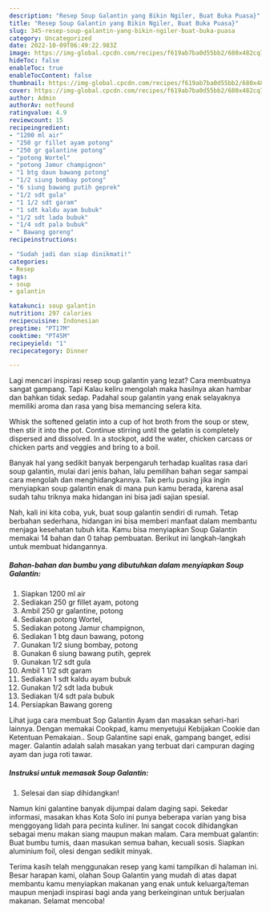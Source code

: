 ```yaml
---
description: "Resep Soup Galantin yang Bikin Ngiler, Buat Buka Puasa}"
title: "Resep Soup Galantin yang Bikin Ngiler, Buat Buka Puasa}"
slug: 345-resep-soup-galantin-yang-bikin-ngiler-buat-buka-puasa
category: Uncategorized
date: 2022-10-09T06:49:22.983Z
image: https://img-global.cpcdn.com/recipes/f619ab7ba0d55bb2/680x482cq70/soup-galantin-foto-resep-utama.jpg
hideToc: false
enableToc: true
enableTocContent: false
thumbnail: https://img-global.cpcdn.com/recipes/f619ab7ba0d55bb2/680x482cq70/soup-galantin-foto-resep-utama.jpg
cover: https://img-global.cpcdn.com/recipes/f619ab7ba0d55bb2/680x482cq70/soup-galantin-foto-resep-utama.jpg
author: Admin
authorAv: notfound
ratingvalue: 4.9
reviewcount: 15
recipeingredient:
- "1200 ml air"
- "250 gr fillet ayam potong"
- "250 gr galantine potong"
- "potong Wortel"
- "potong Jamur champignon"
- "1 btg daun bawang potong"
- "1/2 siung bombay potong"
- "6 siung bawang putih geprek"
- "1/2 sdt gula"
- "1 1/2 sdt garam"
- "1 sdt kaldu ayam bubuk"
- "1/2 sdt lada bubuk"
- "1/4 sdt pala bubuk"
- " Bawang goreng"
recipeinstructions:

- "Sudah jadi dan siap dinikmati!"
categories:
- Resep
tags:
- soup
- galantin

katakunci: soup galantin 
nutrition: 297 calories
recipecuisine: Indonesian
preptime: "PT17M"
cooktime: "PT45M"
recipeyield: "1"
recipecategory: Dinner

---
```



Lagi mencari inspirasi resep soup galantin yang lezat? Cara membuatnya sangat gampang. Tapi Kalau keliru mengolah maka hasilnya akan hambar dan bahkan tidak sedap. Padahal soup galantin yang enak selayaknya memiliki aroma dan rasa yang bisa memancing selera kita.


Whisk the softened gelatin into a cup of hot broth from the soup or stew, then stir it into the pot. Continue stirring until the gelatin is completely dispersed and dissolved. In a stockpot, add the water, chicken carcass or chicken parts and veggies and bring to a boil.

Banyak hal yang sedikit banyak berpengaruh terhadap kualitas rasa dari soup galantin, mulai dari jenis bahan, lalu pemilihan bahan segar sampai cara mengolah dan menghidangkannya. Tak perlu pusing jika ingin menyiapkan soup galantin enak di mana pun kamu berada, karena asal sudah tahu triknya maka hidangan ini bisa jadi sajian spesial.


Nah, kali ini kita coba, yuk, buat soup galantin sendiri di rumah. Tetap berbahan sederhana, hidangan ini bisa memberi manfaat dalam membantu menjaga kesehatan tubuh kita. Kamu bisa menyiapkan Soup Galantin memakai 14 bahan dan 0 tahap pembuatan. Berikut ini langkah-langkah untuk membuat hidangannya.

<!--inarticleads1-->

##### Bahan-bahan dan bumbu yang dibutuhkan dalam menyiapkan Soup Galantin:

1. Siapkan 1200 ml air
1. Sediakan 250 gr fillet ayam, potong
1. Ambil 250 gr galantine, potong
1. Sediakan potong Wortel,
1. Sediakan potong Jamur champignon,
1. Sediakan 1 btg daun bawang, potong
1. Gunakan 1/2 siung bombay, potong
1. Gunakan 6 siung bawang putih, geprek
1. Gunakan 1/2 sdt gula
1. Ambil 1 1/2 sdt garam
1. Sediakan 1 sdt kaldu ayam bubuk
1. Gunakan 1/2 sdt lada bubuk
1. Sediakan 1/4 sdt pala bubuk
1. Persiapkan  Bawang goreng


Lihat juga cara membuat Sop Galantin Ayam dan masakan sehari-hari lainnya. Dengan memakai Cookpad, kamu menyetujui Kebijakan Cookie dan Ketentuan Pemakaian.. Soup Galantine sapi enak, gampang banget, edisi mager. Galantin adalah salah masakan yang terbuat dari campuran daging ayam dan juga roti tawar. 

<!--inarticleads2-->

##### Instruksi untuk memasak Soup Galantin:


1. Selesai dan siap dihidangkan!

Namun kini galantine banyak dijumpai dalam daging sapi. Sekedar informasi, masakan khas Kota Solo ini punya beberapa varian yang bisa menggoyang lidah para pecinta kuliner. Ini sangat cocok dihidangkan sebagai menu makan siang maupun makan malam. Cara membuat galantin: Buat bumbu tumis, daan masukan semua bahan, kecuali sosis. Siapkan aluminium foil, olesi dengan sedikit minyak. 

Terima kasih telah menggunakan resep yang kami tampilkan di halaman ini. Besar harapan kami, olahan Soup Galantin yang mudah di atas dapat membantu kamu menyiapkan makanan yang enak untuk keluarga/teman maupun menjadi inspirasi bagi anda yang berkeinginan untuk berjualan makanan. Selamat mencoba!
